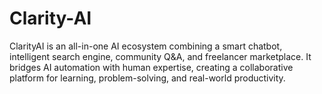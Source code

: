 # Clarity-AI
ClarityAI is an all-in-one AI ecosystem combining a smart chatbot, intelligent search engine, community Q&amp;A, and freelancer marketplace. It bridges AI automation with human expertise, creating a collaborative platform for learning, problem-solving, and real-world productivity.

